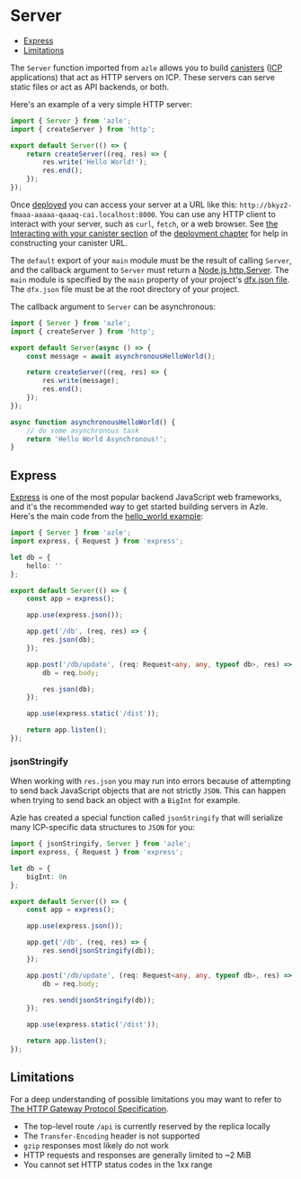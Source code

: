 # Server

-   [Express](#express)
-   [Limitations](#limitations)

The `Server` function imported from `azle` allows you to build [canisters](https://internetcomputer.org/docs/current/concepts/canisters-code) ([ICP](https://internetcomputer.org/) applications) that act as HTTP servers on ICP. These servers can serve static files or act as API backends, or both.

Here's an example of a very simple HTTP server:

```typescript
import { Server } from 'azle';
import { createServer } from 'http';

export default Server(() => {
    return createServer((req, res) => {
        res.write('Hello World!');
        res.end();
    });
});
```

Once [deployed](./deployment.md) you can access your server at a URL like this: `http://bkyz2-fmaaa-aaaaa-qaaaq-cai.localhost:8000`. You can use any HTTP client to interact with your server, such as `curl`, `fetch`, or a web browser. See [the Interacting with your canister section](./deployment.md#interacting-with-your-canister) of the [deployment chapter](./deployment.md) for help in constructing your canister URL.

The `default` export of your `main` module must be the result of calling `Server`, and the callback argument to `Server` must return a [Node.js http.Server](https://nodejs.org/api/http.html#class-httpserver). The `main` module is specified by the `main` property of your project's [dfx.json file](https://github.com/demergent-labs/azle/blob/main/examples/hello_world/dfx.json#L5). The `dfx.json` file must be at the root directory of your project.

The callback argument to `Server` can be asynchronous:

```typescript
import { Server } from 'azle';
import { createServer } from 'http';

export default Server(async () => {
    const message = await asynchronousHelloWorld();

    return createServer((req, res) => {
        res.write(message);
        res.end();
    });
});

async function asynchronousHelloWorld() {
    // do some asynchronous task
    return 'Hello World Asynchronous!';
}
```

## Express

[Express](https://expressjs.com/) is one of the most popular backend JavaScript web frameworks, and it's the recommended way to get started building servers in Azle. Here's the main code from the [hello_world example](https://github.com/demergent-labs/azle/tree/main/examples/hello_world):

```typescript
import { Server } from 'azle';
import express, { Request } from 'express';

let db = {
    hello: ''
};

export default Server(() => {
    const app = express();

    app.use(express.json());

    app.get('/db', (req, res) => {
        res.json(db);
    });

    app.post('/db/update', (req: Request<any, any, typeof db>, res) => {
        db = req.body;

        res.json(db);
    });

    app.use(express.static('/dist'));

    return app.listen();
});
```

### jsonStringify

When working with `res.json` you may run into errors because of attempting to send back JavaScript objects that are not strictly `JSON`. This can happen when trying to send back an object with a `BigInt` for example.

Azle has created a special function called `jsonStringify` that will serialize many ICP-specific data structures to `JSON` for you:

```typescript
import { jsonStringify, Server } from 'azle';
import express, { Request } from 'express';

let db = {
    bigInt: 0n
};

export default Server(() => {
    const app = express();

    app.use(express.json());

    app.get('/db', (req, res) => {
        res.send(jsonStringify(db));
    });

    app.post('/db/update', (req: Request<any, any, typeof db>, res) => {
        db = req.body;

        res.send(jsonStringify(db));
    });

    app.use(express.static('/dist'));

    return app.listen();
});
```

## Limitations

For a deep understanding of possible limitations you may want to refer to [The HTTP Gateway Protocol Specification](https://internetcomputer.org/docs/current/references/http-gateway-protocol-spec).

-   The top-level route `/api` is currently reserved by the replica locally
-   The `Transfer-Encoding` header is not supported
-   `gzip` responses most likely do not work
-   HTTP requests and responses are generally limited to ~2 MiB
-   You cannot set HTTP status codes in the 1xx range
